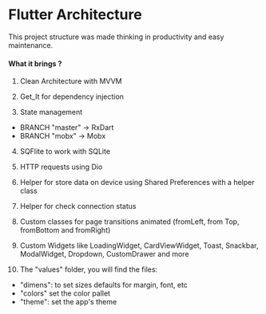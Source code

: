 # Flutter Architecture

This project structure was made thinking in productivity and easy maintenance.

#### What it brings ?

1. Clean Architecture with MVVM

2. Get_It for dependency injection

3. State management
- BRANCH "master" -> RxDart
- BRANCH "mobx" -> Mobx

4. SQFlite to work with SQLite

5. HTTP requests using Dio

6. Helper for store data on device using Shared Preferences with a helper class

7. Helper for check connection status

8. Custom classes for page transitions animated (fromLeft, from Top, fromBottom and fromRight)

9. Custom Widgets like LoadingWidget, CardViewWidget, Toast, Snackbar, ModalWidget, Dropdown, CustomDrawer and more

10. The "values" folder, you will find the files:
- "dimens": to set sizes defaults for margin, font, etc
- "colors" set the color pallet
- "theme": set the app's theme 
